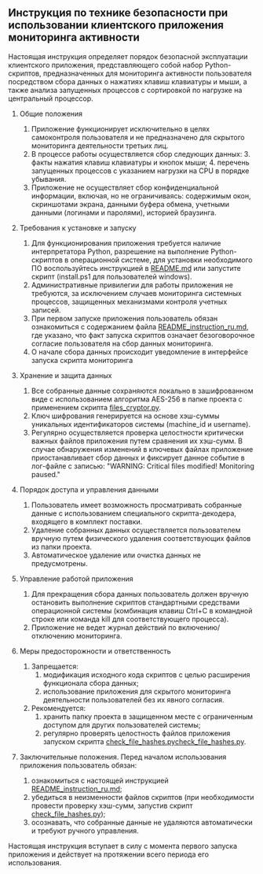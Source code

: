 ## Инструкция по технике безопасности при использовании клиентского приложения мониторинга активности

 Настоящая инструкция определяет порядок безопасной эксплуатации клиентского приложения, представляющего собой набор Python-скриптов, предназначенных для мониторинга активности пользователя посредством сбора данных о нажатиях клавиш клавиатуры и мыши, а также анализа запущенных процессов с сортировкой по нагрузке на центральный процессор.

1. Общие положения
    1. Приложение функционирует исключительно в целях самоконтроля пользователя и не предназначено для скрытого
       мониторинга деятельности третьих лиц.
    2. В процессе работы осуществляется сбор следующих данных:
        3. факты нажатия клавиш клавиатуры и кнопок мыши;
        4. перечень запущенных процессов с указанием нагрузки на CPU в порядке убывания.
    3. Приложение не осуществляет сбор конфиденциальной информации, включая, но не ограничиваясь: содержимым окон,
       скриншотами экрана, данными буфера обмена, учетными данными (логинами и паролями), историей браузинга.

2. Требования к установке и запуску
    1. Для функционирования приложения требуется наличие интерпретатора Python, разрешение на выполнение
       Python-скриптов в операционной системе, для установки необходимого ПО воспользуйтесь инструкцией в [README.md](README.md) или запустите скрипт (install.ps1 для пользователей windows).
    2. Административные привилегии для работы приложения не требуются, за исключением случаев мониторинга системных
       процессов, защищенных механизмами контроля учетных записей.
    3. При первом запуске приложения пользователь обязан ознакомиться с содержанием файла [README_instruction_ru.md](README_instruction_ru.md), где указано, что
       факт запуска скриптов означает безоговорочное согласие пользователя на сбор данных мониторинга.
    4. О начале сбора данных происходит уведомление в интерфейсе запуска скрипта мониторинга

3. Хранение и защита данных
    1. Все собранные данные сохраняются локально в зашифрованном виде с использованием алгоритма AES-256 в папке
       проекта с применением скрипта [files_cryptor.py](files_cryptor.py).
    2. Ключ шифрования генерируется на основе хэш-суммы уникальных идентификаторов системы (machine_id и username).
    3. Регулярно осуществляется проверка целостности критически важных файлов приложения путем сравнения их хэш-сумм. В
       случае обнаружения изменений в ключевых файлах приложение приостанавливает сбор данных и фиксирует данное событие
       в лог-файле с записью: "WARNING: Critical files modified! Monitoring paused."

4. Порядок доступа и управления данными
    1. Пользователь имеет возможность просматривать собранные данные с использованием специального скрипта-декодера,
       входящего в комплект поставки.
    2. Удаление собранных данных осуществляется пользователем вручную путем физического удаления соответствующих файлов
       из папки проекта.
    3. Автоматическое удаление или очистка данных не предусмотрены.

5. Управление работой приложения
    1. Для прекращения сбора данных пользователь должен вручную остановить выполнение скриптов стандартными средствами
       операционной системы (комбинация клавиш Ctrl+C в командной строке или команда kill для соответствующего
       процесса).
    2. Приложение не ведет журнал действий по включению/отключению мониторинга.

6. Меры предосторожности и ответственность
    1. Запрещается:
        1. модификация исходного кода скриптов с целью расширения функционала сбора данных;
        2. использование приложения для скрытого мониторинга деятельности пользователей без их явного согласия.
    2. Рекомендуется:
        1. хранить папку проекта в защищенном месте с ограниченным доступом для других пользователей системы;
        2. регулярно проверять целостность файлов приложения запуском скрипта [check_file_hashes.py](check_file_hashes.py)[check_file_hashes.py](check_file_hashes.py).

7. Заключительные положения. Перед началом использования приложения пользователь обязан:
    1. ознакомиться с настоящей инструкцией [README_instruction_ru.md](README_instruction_ru.md);
    2. убедиться в неизменности файлов скриптов (при необходимости провести проверку хэш-сумм, запустив скрипт [check_file_hashes.py](check_file_hashes.py));
    3. осознавать, что собранные данные не удаляются автоматически и требуют ручного управления.

Настоящая инструкция вступает в силу с момента первого запуска приложения и действует на протяжении всего периода его
использования.